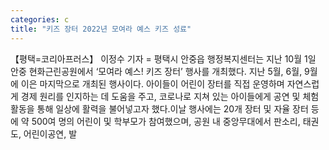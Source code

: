 ```yaml
---
categories: c
title: "키즈 장터 2022년 모여라 예스 키즈 성료"
---
```

【평택=코리아프러스】 이정수 기자 = 평택시 안중읍 행정복지센터는 지난 10월 1일 안중 현화근린공원에서 ‘모여라 예스! 키즈 장터’ 행사를 개최했다. 지난 5월, 6월, 9월에 이은 마지막으로 개최된 행사이다. 아이들이 어린이 장터를 직접 운영하며 자연스럽게 경제 원리를 인지하는 데 도움을 주고, 코로나로 지쳐 있는 아이들에게 공연 및 체험활동을 통해 일상에 활력을 불어넣고자 했다.이날 행사에는 20개 장터 및 자율 장터 등에 약 500여 명의 어린이 및 학부모가 참여했으며, 공원 내 중앙무대에서 판소리, 태권도, 어린이공연, 발